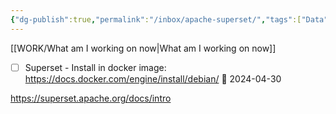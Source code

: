 ```yaml
---
{"dg-publish":true,"permalink":"/inbox/apache-superset/","tags":["Data","Projects","inbox"],"noteIcon":"","created":"2024-04-27 3:27:06 pm","updated":"2024-04-27 3:27:53 pm"}
---
```


[[WORK/What am I working on now\|What am I working on now]]

- [ ] Superset - Install in docker image: https://docs.docker.com/engine/install/debian/ 🛫 2024-04-30

https://superset.apache.org/docs/intro

